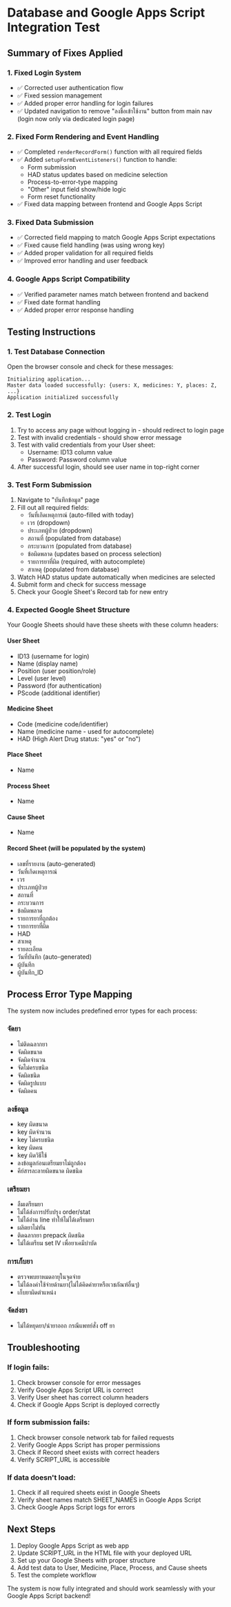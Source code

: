 # Database and Google Apps Script Integration Test

## Summary of Fixes Applied

### 1. Fixed Login System
- ✅ Corrected user authentication flow
- ✅ Fixed session management
- ✅ Added proper error handling for login failures
- ✅ Updated navigation to remove "ลงชื่อเข้าใช้งาน" button from main nav (login now only via dedicated login page)

### 2. Fixed Form Rendering and Event Handling
- ✅ Completed `renderRecordForm()` function with all required fields
- ✅ Added `setupFormEventListeners()` function to handle:
  - Form submission
  - HAD status updates based on medicine selection
  - Process-to-error-type mapping
  - "Other" input field show/hide logic
  - Form reset functionality
- ✅ Fixed data mapping between frontend and Google Apps Script

### 3. Fixed Data Submission
- ✅ Corrected field mapping to match Google Apps Script expectations
- ✅ Fixed cause field handling (was using wrong key)
- ✅ Added proper validation for all required fields
- ✅ Improved error handling and user feedback

### 4. Google Apps Script Compatibility
- ✅ Verified parameter names match between frontend and backend
- ✅ Fixed date format handling
- ✅ Added proper error response handling

## Testing Instructions

### 1. Test Database Connection
Open the browser console and check for these messages:
```
Initializing application...
Master data loaded successfully: {users: X, medicines: Y, places: Z, ...}
Application initialized successfully
```

### 2. Test Login
1. Try to access any page without logging in - should redirect to login page
2. Test with invalid credentials - should show error message
3. Test with valid credentials from your User sheet:
   - Username: ID13 column value
   - Password: Password column value
4. After successful login, should see user name in top-right corner

### 3. Test Form Submission
1. Navigate to "บันทึกข้อมูล" page
2. Fill out all required fields:
   - วันที่เกิดเหตุการณ์ (auto-filled with today)
   - เวร (dropdown)
   - ประเภทผู้ป่วย (dropdown)
   - สถานที่ (populated from database)
   - กระบวนการ (populated from database)
   - ข้อผิดพลาด (updates based on process selection)
   - รายการยาที่ผิด (required, with autocomplete)
   - สาเหตุ (populated from database)
3. Watch HAD status update automatically when medicines are selected
4. Submit form and check for success message
5. Check your Google Sheet's Record tab for new entry

### 4. Expected Google Sheet Structure

Your Google Sheets should have these sheets with these column headers:

#### User Sheet
- ID13 (username for login)
- Name (display name)
- Position (user position/role)
- Level (user level)
- Password (for authentication)
- PScode (additional identifier)

#### Medicine Sheet
- Code (medicine code/identifier)
- Name (medicine name - used for autocomplete)
- HAD (High Alert Drug status: "yes" or "no")

#### Place Sheet
- Name

#### Process Sheet
- Name

#### Cause Sheet
- Name

#### Record Sheet (will be populated by the system)
- เลขที่รายงาน (auto-generated)
- วันที่เกิดเหตุการณ์
- เวร
- ประเภทผู้ป่วย
- สถานที่
- กระบวนการ
- ข้อผิดพลาด
- รายการยาที่ถูกต้อง
- รายการยาที่ผิด
- HAD
- สาเหตุ
- รายละเอียด
- วันที่บันทึก (auto-generated)
- ผู้บันทึก
- ผู้บันทึก_ID

## Process Error Type Mapping

The system now includes predefined error types for each process:

### จัดยา
- ไม่ติดฉลากยา
- จัดผิดขนาด
- จัดผิดจำนวน
- จัดไม่ครบชนิด
- จัดผิดชนิด
- จัดผิดรูปแบบ
- จัดผิดคน

### ลงข้อมูล
- key ผิดขนาด
- key ผิดจำนวน
- key ไม่ครบชนิด
- key ผิดคน
- key ผิดวิธีใช้
- ลงข้อมูลก่อนเตรียมยาไม่ถูกต้อง
- คีย์สารละลายผิดขนาด ผิดชนิด

### เตรียมยา
- ลืมเตรียมยา
- ไม่ได้ส่งการปรับปรุง order/stat
- ไม่ได้อ่าน line ทำให้ไม่ได้เตรียมยา
- ผลิตยาไม่ทัน
- ติดฉลากยา prepack ผิดชนิด
- ไม่ได้เตรียม set IV เพื่อยาเคมีบำบัด

### การเก็บยา
- ตรวจพบยาหมดอายุในจุดจ่าย
- ไม่ได้ลงค่าใช้จ่ายด้านยา(ไม่ได้คิดค่ายาหรือเวชภัณฑ์อื่นๆ)
- เก็บยาผิดตำแหน่ง

### จัดส่งยา
- ไม่ได้หยุดยา/นำยาออก กรณีแพทย์สั่ง off ยา

## Troubleshooting

### If login fails:
1. Check browser console for error messages
2. Verify Google Apps Script URL is correct
3. Verify User sheet has correct column headers
4. Check if Google Apps Script is deployed correctly

### If form submission fails:
1. Check browser console network tab for failed requests
2. Verify Google Apps Script has proper permissions
3. Check if Record sheet exists with correct headers
4. Verify SCRIPT_URL is accessible

### If data doesn't load:
1. Check if all required sheets exist in Google Sheets
2. Verify sheet names match SHEET_NAMES in Google Apps Script
3. Check Google Apps Script logs for errors

## Next Steps

1. Deploy Google Apps Script as web app
2. Update SCRIPT_URL in the HTML file with your deployed URL
3. Set up your Google Sheets with proper structure
4. Add test data to User, Medicine, Place, Process, and Cause sheets
5. Test the complete workflow

The system is now fully integrated and should work seamlessly with your Google Apps Script backend!
